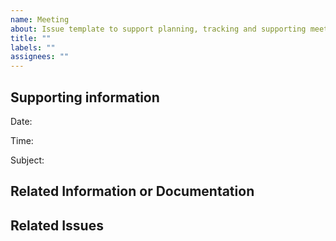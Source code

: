```yaml
---
name: Meeting
about: Issue template to support planning, tracking and supporting meetings
title: ""
labels: ""
assignees: ""
---
```


## Supporting information

Date:

Time:

Subject: 

## Related Information or Documentation


## Related Issues

